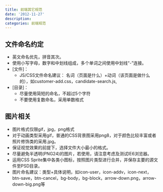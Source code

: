 ```yaml
---
title: 前端其它规范
date: '2012-11-27'
description:
categories: 前端规范
---
```


## 文件命名约定 
* 英文命名优先，拼音其次。
* 使用小写字母，数字和中划线组成，多个单词之间使用中划线“-”连接。
* [文件]：
  * JS/CSS文件命名建议： 名词（页面是什么）+动词（该页面是做什么的），如customer-add.css，candidate-search.js,
* [目录]：
  * 尽量使用简短的命名，不超过5个字符
  * 不要使用复数命名，采用单数格式

## 图片相关
* 图片格式仅限gif，jpg，png格式
* 对于动画类型采用gif，普通的CSS背景图采用png8，对于颜色比较丰富或者照片修饰类的采用.jpg。
* 保证视觉效果的前提下，选择文件大小最小的格式。
* 尽量避免半透明(PNG24)的图片，若使用，请注意考虑及测试IE6浏览器。
* 运用CSS Sprite集中各类小图标，按照图片类型进行合并，并保存主要的源文件至PSD目录。
* 图片命名建议：类型+具体说明，如icon-user，icon-addv，icon-next，btn-save，btn-cancel，bg-body，bg-block，arrow-down.png，arrow-down-big.png等
